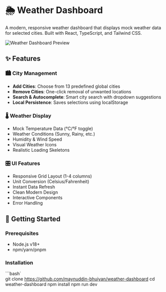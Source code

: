 # 🌦️ Weather Dashboard

A modern, responsive weather dashboard that displays mock weather data for selected cities. Built with React, TypeScript, and Tailwind CSS.

![Weather Dashboard Preview](https://v0-react-weather-dashboard.vercel.app/) 

## ✨ Features

### 🏙️ City Management
- **Add Cities**: Choose from 13 predefined global cities
- **Remove Cities**: One-click removal of unwanted locations
- **Search & Autocomplete**: Smart city search with dropdown suggestions
- **Local Persistence**: Saves selections using localStorage

### 🌡️ Weather Display
- Mock Temperature Data (°C/°F toggle)
- Weather Conditions (Sunny, Rainy, etc.)
- Humidity & Wind Speed
- Visual Weather Icons
- Realistic Loading Skeletons

### 🎛️ UI Features
- Responsive Grid Layout (1-4 columns)
- Unit Conversion (Celsius/Fahrenheit)
- Instant Data Refresh
- Clean Modern Design
- Interactive Components
- Error Handling

## 🚀 Getting Started

### Prerequisites
- Node.js v18+
- npm/yarn/pnpm

### Installation
```bash`  
git clone https://github.com/maynuddin-bhuiyan/weather-dashboard
cd weather-dashboard
npm install
npm run dev
